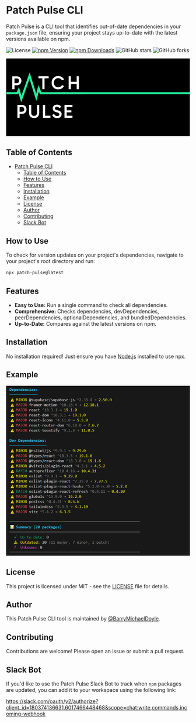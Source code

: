 # Patch Pulse CLI

Patch Pulse is a CLI tool that identifies out-of-date dependencies in your `package.json` file, ensuring your project stays up-to-date with the latest versions available on npm.

![License](https://img.shields.io/github/license/PatchPulse/cli.svg) [![npm Version](https://img.shields.io/npm/v/patch-pulse.svg)](https://npmjs.com/package/patch-pulse) [![npm Downloads](https://img.shields.io/npm/dm/patch-pulse.svg)](https://npmjs.com/package/patch-pulse)
![GitHub stars](https://img.shields.io/github/stars/PatchPulse/cli.svg?style=social) ![GitHub forks](https://img.shields.io/github/forks/PatchPulse/cli.svg?style=social)

![Patch Pulse Banner](assets/banner.png)

## Table of Contents

- [Patch Pulse CLI](#patch-pulse-cli)
  - [Table of Contents](#table-of-contents)
  - [How to Use](#how-to-use)
  - [Features](#features)
  - [Installation](#installation)
  - [Example](#example)
  - [License](#license)
  - [Author](#author)
  - [Contributing](#contributing)
  - [Slack Bot](#slack-bot)

## How to Use

To check for version updates on your project's dependencies, navigate to your project's root directory and run:

```bash
npx patch-pulse@latest
```

## Features

- **Easy to Use:** Run a single command to check all dependencies.
- **Comprehensive:** Checks dependencies, devDependencies, peerDependencies, optionalDependencies, and bundledDependencies.
- **Up-to-Date:** Compares against the latest versions on npm.

## Installation

No installation required! Just ensure you have [Node.js](https://nodejs.org) installed to use npx.

## Example

![Example Screenshot](assets/example-v2.png)

## License

This project is licensed under MIT - see the [LICENSE](LICENSE) file for details.

## Author

This Patch Pulse CLI tool is maintained by [@BarryMichaelDoyle](https://github.com/barrymichaeldoyle).

## Contributing

Contributions are welcome! Please open an issue or submit a pull request.

## Slack Bot

If you'd like to use the Patch Pulse Slack Bot to track when `npm` packages are updated, you can add it to your workspace using the following link:

<https://slack.com/oauth/v2/authorize?client_id=180374136631.6017466448468&scope=chat:write,commands,incoming-webhook>
